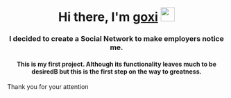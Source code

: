 <h1 align="center">Hi there, I'm <a href='https://github.com/goxygit'>goxi</a> 
<img src="https://github.com/blackcater/blackcater/raw/main/images/Hi.gif" height="32"/></h1>
<h3 align="center">I decided to create a Social Network to make employers notice me.</h3>
<h4 align="center">This is my first project. Although its functionality leaves much to be desiredB but this is the first step on the way to greatness.</h4>
<p>Thank you for your attention</p>